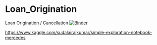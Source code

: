 # Loan_Origination
Loan Origination / Cancellation
[![Binder](http://mybinder.org/badge.svg)](http://mybinder.org:/repo/vishagan1/loan_origination)

https://www.kaggle.com/sudalairajkumar/simple-exploration-notebook-mercedes
